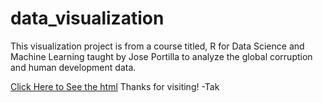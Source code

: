 # data_visualization
This visualization project is from a course titled, R for Data Science and Machine Learning taught by Jose Portilla to analyze the global corruption and human development data.


[Click Here to See the html](http://rpubs.com/tak_koyanagi/visualization)
Thanks for visiting!
-Tak
